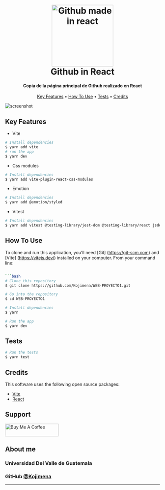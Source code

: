 
<h1 align="center">
  <br>
  <a href="https://github.com/Kojimena/WEB-PROYECTO1"><img src="https://github.githubassets.com/images/modules/logos_page/GitHub-Mark.png" alt="Github made in react" width="200"></a>
  <br>
  Github in React
  <br>
</h1>

<h4 align="center"> Copia de la página principal de Github realizado en React </h4>


<p align="center" >
  <a href="#key-features">Key Features</a> •
  <a href="#how-to-use">How To Use</a> •
  <a href="#tests">Tests</a> •
  <a href="#credits">Credits</a> 
  
</p>

![screenshot](https://media.giphy.com/media/JiwsjClNqXCnu4n1CR/giphy.gif) 


## Key Features

* Vite
```bash
# Install dependencies
$ yarn add vite
# run the app
$ yarn dev
```

* Css modules
```bash
# Install dependencies
$ yarn add vite-plugin-react-css-modules
```

* Emotion
```bash
# Install dependencies
$ yarn add @emotion/styled
```

* Vitest
```bash
# Install dependencies
$ yarn add vitest @testing-library/jest-dom @testing-library/react jsdom
```



## How To Use

To clone and run this application, you'll need [Git]
(https://git-scm.com) and [Vite] (https://vitejs.dev/) installed on your computer. From your command line:

```bash

```bash
# Clone this repository
$ git clone https://github.com/Kojimena/WEB-PROYECTO1.git

# Go into the repository
$ cd WEB-PROYECTO1

# Install dependencies
$ yarn 

# Run the app
$ yarn dev
```


## Tests

```bash
# Run the tests
$ yarn test
```



## Credits

This software uses the following open source packages:

- [Vite](https://vitejs.dev/)
- [React](https://reactjs.org/)



## Support

<a href="https://bmc.link/Kojimena" target="_blank"><img src="https://www.buymeacoffee.com/assets/img/custom_images/purple_img.png" alt="Buy Me A Coffee" style="height: 41px !important;width: 174px !important;" ></a>


## About me

### Universidad Del Valle de Guatemala

### GitHub [@Kojimena](https://github.com/Kojimena) 
---


